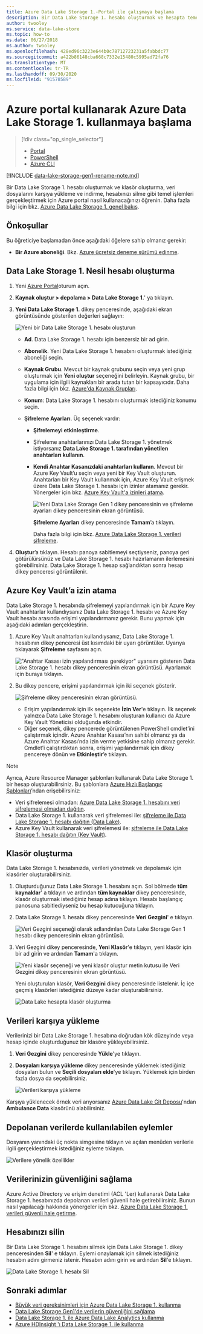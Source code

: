 ```yaml
---
title: Azure Data Lake Storage 1.-Portal ile çalışmaya başlama
description: Bir Data Lake Storage 1. hesabı oluşturmak ve hesapta temel işlemleri gerçekleştirmek için Azure portal kullanın.
author: twooley
ms.service: data-lake-store
ms.topic: how-to
ms.date: 06/27/2018
ms.author: twooley
ms.openlocfilehash: 428ed96c3223e644b0c78712723231a5fabbdc77
ms.sourcegitcommit: a422b86148cba668c7332e15480c5995ad72fa76
ms.translationtype: MT
ms.contentlocale: tr-TR
ms.lasthandoff: 09/30/2020
ms.locfileid: "91578589"
---
```

# <a name="get-started-with-azure-data-lake-storage-gen1-using-the-azure-portal"></a>Azure portal kullanarak Azure Data Lake Storage 1. kullanmaya başlama

> [!div class="op_single_selector"]
> * [Portal](data-lake-store-get-started-portal.md)
> * [PowerShell](data-lake-store-get-started-powershell.md)
> * [Azure CLI](data-lake-store-get-started-cli-2.0.md)
>
>

[!INCLUDE [data-lake-storage-gen1-rename-note.md](../../includes/data-lake-storage-gen1-rename-note.md)]

Bir Data Lake Storage 1. hesabı oluşturmak ve klasör oluşturma, veri dosyalarını karşıya yükleme ve indirme, hesabınızı silme gibi temel işlemleri gerçekleştirmek için Azure portal nasıl kullanacağınızı öğrenin. Daha fazla bilgi için bkz. [Azure Data Lake Storage 1. genel bakış](data-lake-store-overview.md).

## <a name="prerequisites"></a>Önkoşullar

Bu öğreticiye başlamadan önce aşağıdaki öğelere sahip olmanız gerekir:

* **Bir Azure aboneliği**. Bkz. [Azure ücretsiz deneme sürümü edinme](https://azure.microsoft.com/pricing/free-trial/).

## <a name="create-a-data-lake-storage-gen1-account"></a>Data Lake Storage 1. Nesil hesabı oluşturma

1. Yeni [Azure Portal](https://portal.azure.com)oturum açın.
2. **Kaynak oluştur > depolama > Data Lake Storage 1.**' ya tıklayın.
3. **Yeni Data Lake Storage 1.** dikey penceresinde, aşağıdaki ekran görüntüsünde gösterilen değerleri sağlayın:

    ![Yeni bir Data Lake Storage 1. hesabı oluşturun](./media/data-lake-store-get-started-portal/ADL.Create.New.Account.png "Yeni bir Data Lake Storage 1. hesabı oluşturun")

   * **Ad**. Data Lake Storage 1. hesabı için benzersiz bir ad girin.
   * **Abonelik**. Yeni Data Lake Storage 1. hesabını oluşturmak istediğiniz aboneliği seçin.
   * **Kaynak Grubu**. Mevcut bir kaynak grubunu seçin veya yeni grup oluşturmak için **Yeni oluştur** seçeneğini belirleyin. Kaynak grubu, bir uygulama için ilgili kaynakları bir arada tutan bir kapsayıcıdır. Daha fazla bilgi için bkz. [Azure'da Kaynak Grupları](../azure-resource-manager/management/overview.md#resource-groups).
   * **Konum**: Data Lake Storage 1. hesabını oluşturmak istediğiniz konumu seçin.
   * **Şifreleme Ayarları**. Üç seçenek vardır:

     * **Şifrelemeyi etkinleştirme**.
     * Şifreleme anahtarlarınızı Data Lake Storage 1. yönetmek istiyorsanız **Data Lake Storage 1. tarafından yönetilen anahtarları kullanın**.
     * **Kendi Anahtar Kasanızdaki anahtarları kullanın**. Mevcut bir Azure Key Vault’u seçin veya yeni bir Key Vault oluşturun. Anahtarları bir Key Vault kullanmak için, Azure Key Vault erişmek üzere Data Lake Storage 1. hesabı için izinler atamanız gerekir. Yönergeler için bkz. [Azure Key Vault'a izinleri atama](#assign-permissions-to-azure-key-vault).

        ![Yeni Data Lake Storage Gen 1 dikey penceresinin ve şifreleme ayarları dikey penceresinin ekran görüntüsü.](./media/data-lake-store-get-started-portal/adls-encryption-2.png "Data Lake Storage 1. şifreleme")

        **Şifreleme Ayarları** dikey penceresinde **Tamam**’a tıklayın.

        Daha fazla bilgi için bkz. [Azure Data Lake Storage 1. verileri şifreleme](./data-lake-store-encryption.md).

4. **Oluştur**’a tıklayın. Hesabı panoya sabitlemeyi seçtiyseniz, panoya geri götürülürsünüz ve Data Lake Storage 1. hesabı hazırlamanın ilerlemesini görebilirsiniz. Data Lake Storage 1. hesap sağlandıktan sonra hesap dikey penceresi görüntülenir.

## <a name="assign-permissions-to-azure-key-vault"></a><a name="assign-permissions-to-azure-key-vault"></a>Azure Key Vault’a izin atama

Data Lake Storage 1. hesabında şifrelemeyi yapılandırmak için bir Azure Key Vault anahtarlar kullandıysanız Data Lake Storage 1. hesabı ve Azure Key Vault hesabı arasında erişimi yapılandırmanız gerekir. Bunu yapmak için aşağıdaki adımları gerçekleştirin.

1. Azure Key Vault anahtarları kullandıysanız, Data Lake Storage 1. hesabının dikey penceresi üst kısımdaki bir uyarı görüntüler. Uyarıya tıklayarak **Şifreleme** sayfasını açın.

    !["Anahtar Kasası izin yapılandırması gerekiyor" uyarısını gösteren Data Lake Storage 1. hesabı dikey penceresinin ekran görüntüsü. Ayarlamak için buraya tıklayın.](./media/data-lake-store-get-started-portal/adls-encryption-3.png "Data Lake Storage 1. şifreleme")
2. Bu dikey pencere, erişimi yapılandırmak için iki seçenek gösterir.

    ![Şifreleme dikey penceresinin ekran görüntüsü.](./media/data-lake-store-get-started-portal/adls-encryption-4.png "Data Lake Storage 1. şifreleme")

   * Erişim yapılandırmak için ilk seçenekte **İzin Ver**'e tıklayın. İlk seçenek yalnızca Data Lake Storage 1. hesabını oluşturan kullanıcı da Azure Key Vault Yöneticisi olduğunda etkindir.
   * Diğer seçenek, dikey pencerede görüntülenen PowerShell cmdlet’ini çalıştırmak içindir. Azure Anahtar Kasası’nın sahibi olmanız ya da Azure Anahtar Kasası’nda izin verme yetkisine sahip olmanız gerekir. Cmdlet’i çalıştırdıktan sonra, erişimi yapılandırmak için dikey pencereye dönün ve **Etkinleştir**’e tıklayın.

> [!NOTE]
> Ayrıca, Azure Resource Manager şablonları kullanarak Data Lake Storage 1. bir hesap oluşturabilirsiniz. Bu şablonlara [Azure Hızlı Başlangıç Şablonları](https://azure.microsoft.com/resources/templates/?term=data+lake+store)’ndan erişebilirsiniz:
> * Veri şifrelemesi olmadan: [Azure Data Lake Storage 1. hesabını veri şifrelemesi olmadan dağıtın](https://azure.microsoft.com/resources/templates/101-data-lake-store-no-encryption/).
> * Data Lake Storage 1. kullanarak veri şifrelemesi ile: [şifreleme ile Data Lake Storage 1. hesabı dağıtın (Data Lake)](https://azure.microsoft.com/resources/templates/101-data-lake-store-encryption-adls/).
> * Azure Key Vault kullanarak veri şifrelemesi ile: [şifreleme ile Data Lake Storage 1. hesabı dağıtın (Key Vault)](https://azure.microsoft.com/resources/templates/101-data-lake-store-encryption-key-vault/).
>
>

## <a name="create-folders"></a><a name="createfolder"></a>Klasör oluşturma

Data Lake Storage 1. hesabınızda, verileri yönetmek ve depolamak için klasörler oluşturabilirsiniz.

1. Oluşturduğunuz Data Lake Storage 1. hesabını açın. Sol bölmede **tüm kaynaklar**' a tıklayın ve ardından **tüm kaynaklar** dikey penceresinde, klasör oluşturmak istediğiniz hesap adına tıklayın. Hesabı başlangıç panosuna sabitlediyseniz bu hesap kutucuğuna tıklayın.
2. Data Lake Storage 1. hesabı dikey penceresinde **Veri Gezgini**' e tıklayın.

    ![Veri Gezgini seçeneği olarak adlandırılan Data Lake Storage Gen 1 hesabı dikey penceresinin ekran görüntüsü.](./media/data-lake-store-get-started-portal/ADL.Create.Folder.png "Data Lake Storage 1. hesapta klasör oluşturma")
3. Veri Gezgini dikey penceresinde, **Yeni Klasör**'e tıklayın, yeni klasör için bir ad girin ve ardından **Tamam**'a tıklayın.

    ![Yeni klasör seçeneği ve yeni klasör oluştur metin kutusu ile Veri Gezgini dikey penceresinin ekran görüntüsü.](./media/data-lake-store-get-started-portal/ADL.Folder.Name.png "Data Lake Storage 1. hesapta klasör oluşturma")

    Yeni oluşturulan klasör, **Veri Gezgini** dikey penceresinde listelenir. İç içe geçmiş klasörleri istediğiniz düzeye kadar oluşturabilirsiniz.

    ![Data Lake hesapta klasör oluşturma](./media/data-lake-store-get-started-portal/ADL.New.Directory.png "Data Lake hesapta klasör oluşturma")

## <a name="upload-data"></a><a name="uploaddata"></a>Verileri karşıya yükleme

Verilerinizi bir Data Lake Storage 1. hesabına doğrudan kök düzeyinde veya hesap içinde oluşturduğunuz bir klasöre yükleyebilirsiniz.

1. **Veri Gezgini** dikey penceresinde **Yükle**'ye tıklayın.
2. **Dosyaları karşıya yükleme** dikey penceresinde yüklemek istediğiniz dosyaları bulun ve **Seçili dosyaları ekle**'ye tıklayın. Yüklemek için birden fazla dosya da seçebilirsiniz.

    ![Verileri karşıya yükleme](./media/data-lake-store-get-started-portal/ADL.New.Upload.File.png "Verileri karşıya yükleme")

Karşıya yüklenecek örnek veri arıyorsanız [Azure Data Lake Git Deposu](https://github.com/MicrosoftBigData/usql/tree/master/Examples/Samples/Data/AmbulanceData)'ndan **Ambulance Data** klasörünü alabilirsiniz.

## <a name="actions-available-on-the-stored-data"></a><a name="properties"></a>Depolanan verilerde kullanılabilen eylemler

Dosyanın yanındaki üç nokta simgesine tıklayın ve açılan menüden verilerle ilgili gerçekleştirmek istediğiniz eyleme tıklayın.

![Verilere yönelik özellikler](./media/data-lake-store-get-started-portal/ADL.File.Properties.png "Verilere yönelik özellikler")

## <a name="secure-your-data"></a>Verilerinizin güvenliğini sağlama

Azure Active Directory ve erişim denetimi (ACL 'Ler) kullanarak Data Lake Storage 1. hesabınızda depolanan verileri güvenli hale getirebilirsiniz. Bunun nasıl yapılacağı hakkında yönergeler için bkz. [Azure Data Lake Storage 1. verileri güvenli hale getirme](data-lake-store-secure-data.md).

## <a name="delete-your-account"></a>Hesabınızı silin

Bir Data Lake Storage 1. hesabını silmek için Data Lake Storage 1. dikey penceresinden **Sil**' e tıklayın. Eylemi onaylamak için silmek istediğiniz hesabın adını girmeniz istenir. Hesabın adını girin ve ardından **Sil**'e tıklayın.

![Data Lake Storage 1. hesabı Sil](./media/data-lake-store-get-started-portal/ADL.Delete.Account.png "Data Lake hesabını silme")

## <a name="next-steps"></a>Sonraki adımlar

* [Büyük veri gereksinimleri için Azure Data Lake Storage 1. kullanma](data-lake-store-data-scenarios.md)
* [Data Lake Storage Gen1'de verilerin güvenliğini sağlama](data-lake-store-secure-data.md)
* [Data Lake Storage 1. ile Azure Data Lake Analytics kullanma](../data-lake-analytics/data-lake-analytics-get-started-portal.md)
* [Azure HDInsight 'ı Data Lake Storage 1. ile kullanma](data-lake-store-hdinsight-hadoop-use-portal.md)
